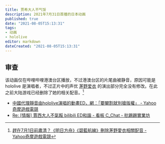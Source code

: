 ```yaml
---
title: 贾希大人不气馁
description: 2021年7月31日首播的日本动画
published: true
date: "2021-08-05T15:13:31"
tags:
- 动画 
- hololive
editor: markdown
dateCreated: "2021-08-05T15:13:31"
---
```


## 审查

该动画仅在哔哩哔哩港澳台区播放，不过港澳台区的片尾曲被静音，原因可能是 hololive 是演唱者，不过正片中的声优 [茅野爱衣](/people/茅野爱衣.md) 的演出部分完全没有修改。在此之前大陆游戏已经删除了她的相关配音。[^kayanomi]

[^kayanomi]: [趕在7月1日前肅清？《明日方舟》《碧藍航線》刪除茅野愛衣相關配音 - Yahoo奇摩遊戲電競](https://web.archive.org/web/20210707144235/https://games.yahoo.com.tw/kayanomi-023617998.html)

+ [中國代理靜音由hololive演唱的動畫ED，網：「要閹割就別搶版權」 - Yahoo奇摩遊戲電競](https://games.yahoo.com.tw/the-great-jahy-will-not-be-defeated-032510695.html)
+ [Re: [情報] 賈西大人不氣餒 bilibili ED和諧 - 看板 C_Chat - 批踢踢實業坊](https://web.archive.org/web/20210805071114/https://www.ptt.cc/bbs/C_Chat/M.1627758038.A.766.html)
